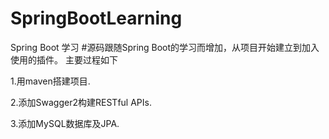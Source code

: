 # SpringBootLearning
Spring Boot 学习
#源码跟随Spring Boot的学习而增加，从项目开始建立到加入使用的插件。
主要过程如下  

  1.用maven搭建项目.  
 
  2.添加Swagger2构建RESTful APIs.  
  
  3.添加MySQL数据库及JPA.
